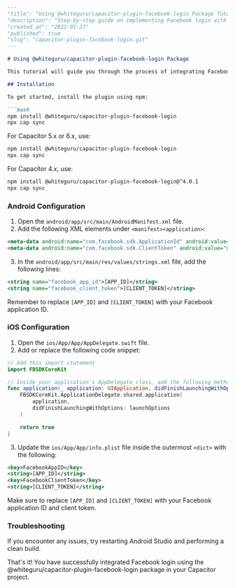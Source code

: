 ```markdown
---
"title": "Using @whiteguru/capacitor-plugin-facebook-login Package Tutorial"
"description": "Step-by-step guide on implementing Facebook login with @whiteguru/capacitor-plugin-facebook-login package in Capacitor"
"created_at": "2022-01-27"
"published": true
"slug": "capacitor-plugin-facebook-login.git"
---

# Using @whiteguru/capacitor-plugin-facebook-login Package

This tutorial will guide you through the process of integrating Facebook login functionality into your Capacitor project using the @whiteguru/capacitor-plugin-facebook-login package.

## Installation

To get started, install the plugin using npm:

```bash
npm install @whiteguru/capacitor-plugin-facebook-login
npx cap sync
```

For Capacitor 5.x or 6.x, use:
```bash
npm install @whiteguru/capacitor-plugin-facebook-login
npx cap sync
```

For Capacitor 4.x, use:
```bash
npm install @whiteguru/capacitor-plugin-facebook-login@^4.0.1
npx cap sync
```

### Android Configuration

1. Open the `android/app/src/main/AndroidManifest.xml` file.
2. Add the following XML elements under `<manifest><application>`:

```xml
<meta-data android:name="com.facebook.sdk.ApplicationId" android:value="@string/facebook_app_id"/>
<meta-data android:name="com.facebook.sdk.ClientToken" android:value="@string/facebook_client_token"/>
```

3. In the `android/app/src/main/res/values/strings.xml` file, add the following lines:

```xml
<string name="facebook_app_id">[APP_ID]</string>
<string name="facebook_client_token">[CLIENT_TOKEN]</string>
```

Remember to replace `[APP_ID]` and `[CLIENT_TOKEN]` with your Facebook application ID.

### iOS Configuration

1. Open the `ios/App/App/AppDelegate.swift` file.
2. Add or replace the following code snippet:

```swift
// Add this import statement
import FBSDKCoreKit

// Inside your application's AppDelegate class, add the following method:
func application(_ application: UIApplication, didFinishLaunchingWithOptions launchOptions: [UIApplication.LaunchOptionsKey: Any]?) -> Bool {
    FBSDKCoreKit.ApplicationDelegate.shared.application(
        application,
        didFinishLaunchingWithOptions: launchOptions
    )

    return true
}
```

3. Update the `ios/App/App/info.plist` file inside the outermost `<dict>` with the following:

```xml
<key>FacebookAppID</key>
<string>[APP_ID]</string>
<key>FacebookClientToken</key>
<string>[CLIENT_TOKEN]</string>
```

Make sure to replace `[APP_ID]` and `[CLIENT_TOKEN]` with your Facebook application ID and client token.

### Troubleshooting

If you encounter any issues, try restarting Android Studio and performing a clean build.

That's it! You have successfully integrated Facebook login using the @whiteguru/capacitor-plugin-facebook-login package in your Capacitor project.
```
```